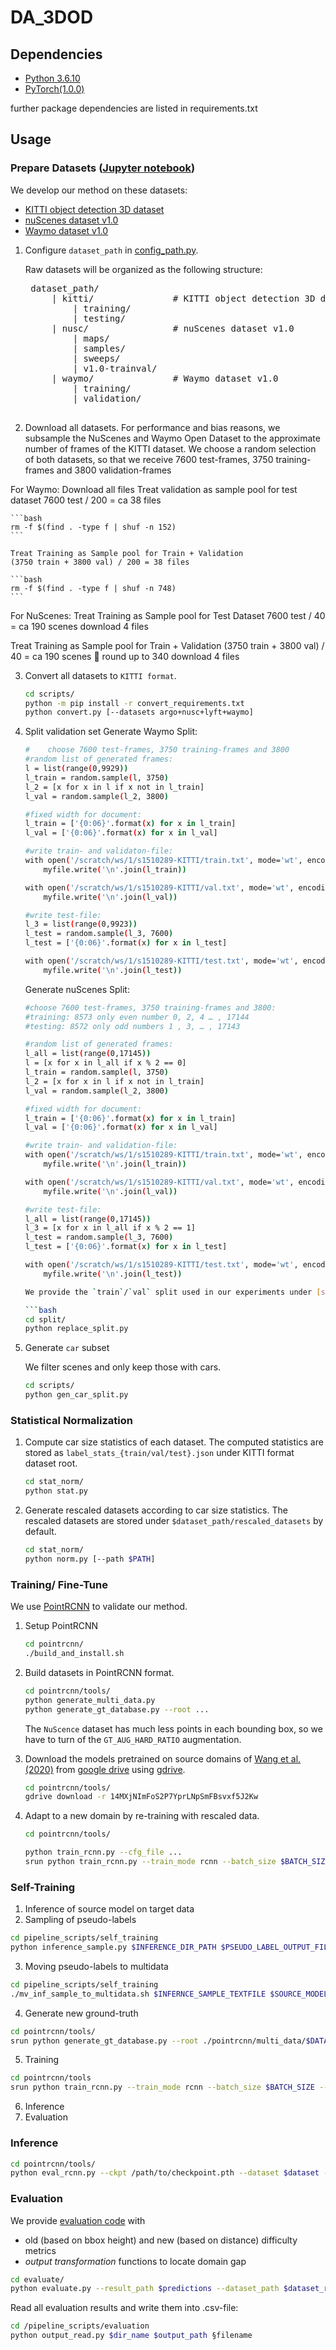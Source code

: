 # DA_3DOD

## Dependencies
- [Python 3.6.10](https://www.python.org/downloads/)
- [PyTorch(1.0.0)](http://pytorch.org)

further package dependencies are listed in requirements.txt


## Usage

### Prepare Datasets ([Jupyter notebook](notebooks/prepare_datasets.ipynb))

We develop our method on these datasets:
- [KITTI object detection 3D dataset](http://www.cvlibs.net/datasets/kitti/eval_object.php?obj_benchmark=3d)
- [nuScenes dataset v1.0](https://www.nuscenes.org/nuscenes)
- [Waymo dataset v1.0](https://waymo.com/open/data/)

1. Configure `dataset_path` in [config_path.py](config_path.py).

    Raw datasets will be organized as the following structure:
    
    <pre>
    dataset_path/
        | kitti/               # KITTI object detection 3D dataset
            | training/
            | testing/
        | nusc/                # nuScenes dataset v1.0
            | maps/
            | samples/
            | sweeps/
            | v1.0-trainval/
        | waymo/               # Waymo dataset v1.0
            | training/
            | validation/
    </pre>

2. Download all datasets.
For performance and bias reasons, we subsample the NuScenes and Waymo Open Dataset to the approximate number of frames of the KITTI dataset. 
We choose a random selection of both datasets, so that we receive 7600 test-frames, 3750 training-frames and 3800 validation-frames

For Waymo:
  Download all files
    Treat validation as sample pool for test dataset
      7600 test / 200 = ca 38 files

    ```bash
    rm -f $(find . -type f | shuf -n 152)
    ```

    Treat Training as Sample pool for Train + Validation
    (3750 train + 3800 val) / 200 = 38 files
    
    ```bash
    rm -f $(find . -type f | shuf -n 748)
    ```

For NuScenes:
  Treat Training as Sample pool for Test Dataset
    7600 test / 40 = ca 190 scenes
    download 4 files 

  Treat Training as Sample pool for Train + Validation
    (3750 train + 3800 val) / 40 = ca 190 scenes  round up to 340
    download 4 files

3. Convert all datasets to `KITTI format`.

    ```bash
    cd scripts/
    python -m pip install -r convert_requirements.txt
    python convert.py [--datasets argo+nusc+lyft+waymo]
    ```

4. Split validation set
    Generate Waymo Split:
    ```bash
    #    choose 7600 test-frames, 3750 training-frames and 3800
    #random list of generated frames:
    l = list(range(0,9929))
    l_train = random.sample(l, 3750)
    l_2 = [x for x in l if x not in l_train]
    l_val = random.sample(l_2, 3800)

    #fixed width for document:
    l_train = ['{0:06}'.format(x) for x in l_train]
    l_val = ['{0:06}'.format(x) for x in l_val]

    #write train- and validaton-file:
    with open('/scratch/ws/1/s1510289-KITTI/train.txt', mode='wt', encoding='utf-8') as myfile:
        myfile.write('\n'.join(l_train))

    with open('/scratch/ws/1/s1510289-KITTI/val.txt', mode='wt', encoding='utf-8') as myfile:
        myfile.write('\n'.join(l_val))

    #write test-file:
    l_3 = list(range(0,9923))
    l_test = random.sample(l_3, 7600)
    l_test = ['{0:06}'.format(x) for x in l_test]

    with open('/scratch/ws/1/s1510289-KITTI/test.txt', mode='wt', encoding='utf-8') as myfile:
        myfile.write('\n'.join(l_test))
    ```
    
    Generate nuScenes Split:
    ```bash    
    #choose 7600 test-frames, 3750 training-frames and 3800:
    #training: 8573 only even number 0, 2, 4 … , 17144
    #testing: 8572 only odd numbers 1 , 3, … , 17143

    #random list of generated frames:
    l_all = list(range(0,17145))
    l = [x for x in l_all if x % 2 == 0]
    l_train = random.sample(l, 3750)
    l_2 = [x for x in l if x not in l_train]
    l_val = random.sample(l_2, 3800)

    #fixed width for document:
    l_train = ['{0:06}'.format(x) for x in l_train]
    l_val = ['{0:06}'.format(x) for x in l_val]

    #write train- and validation-file:
    with open('/scratch/ws/1/s1510289-KITTI/train.txt', mode='wt', encoding='utf-8') as myfile:
        myfile.write('\n'.join(l_train))

    with open('/scratch/ws/1/s1510289-KITTI/val.txt', mode='wt', encoding='utf-8') as myfile:
        myfile.write('\n'.join(l_val))

    #write test-file:
    l_all = list(range(0,17145))
    l_3 = [x for x in l_all if x % 2 == 1]
    l_test = random.sample(l_3, 7600)
    l_test = ['{0:06}'.format(x) for x in l_test]

    with open('/scratch/ws/1/s1510289-KITTI/test.txt', mode='wt', encoding='utf-8') as myfile:
        myfile.write('\n'.join(l_test))

    We provide the `train`/`val` split used in our experiments under [split](split/) folder.
    
    ```bash
    cd split/
    python replace_split.py
    ```

   
4. Generate `car` subset

    We filter scenes and only keep those with cars.
    
    ```bash
    cd scripts/
    python gen_car_split.py
    ```

### Statistical Normalization

1. Compute car size statistics of each dataset. 
The computed statistics are stored as `label_stats_{train/val/test}.json` under KITTI format dataset root.

    ```bash
    cd stat_norm/
    python stat.py
    ```

2. Generate rescaled datasets according to car size statistics. 
The rescaled datasets are stored under `$dataset_path/rescaled_datasets` by default.

    ```bash
    cd stat_norm/
    python norm.py [--path $PATH]
    ```
   
### Training/ Fine-Tune

We use [PointRCNN](https://arxiv.org/abs/1812.04244) to validate our method. 

1. Setup PointRCNN

    ```bash
    cd pointrcnn/
    ./build_and_install.sh
    ```

2. Build datasets in PointRCNN format.

    ```bash
    cd pointrcnn/tools/
    python generate_multi_data.py
    python generate_gt_database.py --root ...
    ```
   The `NuScence` dataset has much less points in each bounding box, so we have to turn of the `GT_AUG_HARD_RATIO` augmentation.

3. Download the models pretrained on source domains of [Wang et al. (2020)](https://arxiv.org/abs/2005.08139) from [google drive](https://drive.google.com/drive/folders/14MXjNImFoS2P7YprLNpSmFBsvxf5J2Kw?usp=sharing) using [gdrive](https://github.com/gdrive-org/gdrive/releases/download/2.1.0/gdrive-linux-x64).

    ```bash
    cd pointrcnn/tools/
    gdrive download -r 14MXjNImFoS2P7YprLNpSmFBsvxf5J2Kw
    ```
    
4. Adapt to a new domain by re-training with rescaled data.

    ```bash
    cd pointrcnn/tools/
    
    python train_rcnn.py --cfg_file ...
    srun python train_rcnn.py --train_mode rcnn --batch_size $BATCH_SIZE --epochs $EPOCHS --root /pointrcnn/multi_data/$DATASET --cfg_file cfgs/CFG_FILE_YAML --gt_database gt_database/$GT_DATABASE_PKL --output_dir /pointrcnn/output/training/$OUTPUT_DIR --ckpt /pointrcnn/pretrained_ckpt/CKPT_PTH [--subsample $NUMBER_OF_SUBSAMPLE --shuffle_subsample [True/False]]
    ```

### Self-Training
1. Inference of source model on target data
2. Sampling of pseudo-labels
```bash
cd pipeline_scripts/self_training
python inference_sample.py $INFERENCE_DIR_PATH $PSEUDO_LABEL_OUTPUT_FILE
```

3. Moving pseudo-labels to multidata
```bash
cd pipeline_scripts/self_training
./mv_inf_sample_to_multidata.sh $INFERNCE_SAMPLE_TEXTFILE $SOURCE_MODEL $TARGET_DATASET
```

4. Generate new ground-truth
```bash
cd pointrcnn/tools/
srun python generate_gt_database.py --root ./pointrcnn/multi_data/$DATASET --save_dir ./gt_database/$SAVE_DIR --self_training $GT_DATABASE_FILENAME --self_training_textfile SELFTRAINING_SAMPLE_TEXTFILE
```

5. Training

```bash
cd pointrcnn/tools
srun python train_rcnn.py --train_mode rcnn --batch_size $BATCH_SIZE --epochs $EPOCHS --root /pointrcnn/multi_data/$DATASET --cfg_file cfgs/CFG_FILE_YAML --gt_database gt_database/$GT_DATABASE_FILENAME --output_dir /pointrcnn/output/training/$OUTPUT_DIR --ckpt /pointrcnn/pretrained_ckpt/SELFTRAINING_CKPT_PTH [--subsample $NUMBER_OF_SUBSAMPLE --shuffle_subsample [True/False]] --self_training $PSEUDO_LABEL_DIR --self_training_textfile $INFERNCE_SAMPLE_TEXTFILE
```

6. Inference
7. Evaluation


### Inference
```bash
cd pointrcnn/tools/
python eval_rcnn.py --ckpt /path/to/checkpoint.pth --dataset $dataset --output_dir $output_dir 
```

### Evaluation

We provide [evaluation code](evaluate/evaluate.py#L279) with
- old (based on bbox height) and new (based on distance) difficulty metrics
- <em>output transformation</em> functions to locate domain gap

```bash
cd evaluate/
python evaluate.py --result_path $predictions --dataset_path $dataset_root --metric [old/new]
```

Read all evaluation results and write them into .csv-file:
```bash
cd /pipeline_scripts/evaluation
python output_read.py $dir_name $output_path §filename
```
